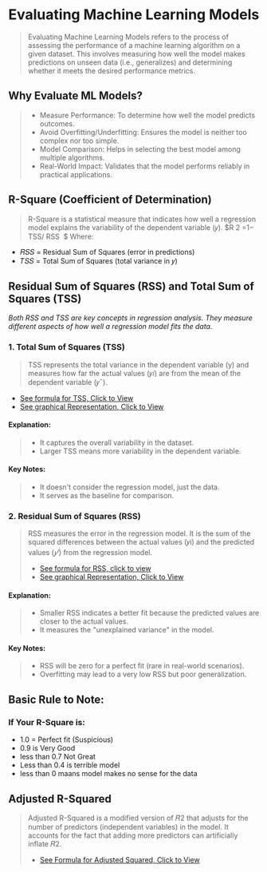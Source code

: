 # Evaluating Machine Learning Models
>Evaluating Machine Learning Models refers to the process of assessing the performance of a machine learning algorithm on a given dataset. This involves measuring how well the model makes predictions on unseen data (i.e., generalizes) and determining whether it meets the desired performance metrics.

## Why Evaluate ML Models?
> + Measure Performance: To determine how well the model predicts outcomes.
> + Avoid Overfitting/Underfitting: Ensures the model is neither too complex nor too simple.
> + Model Comparison: Helps in selecting the best model among multiple algorithms.
> + Real-World Impact: Validates that the model performs reliably in practical applications.

## R-Square (Coefficient of Determination)
> R-Square is a statistical measure that indicates how well a regression model explains the variability of the dependent variable (𝑦).
$R 
2
 =1− 
TSS/
RSS
​
$
> Where:
+ 𝑅𝑆𝑆 = Residual Sum of Squares (error in predictions)
+ 𝑇𝑆𝑆 = Total Sum of Squares (total variance in 𝑦)

## Residual Sum of Squares (RSS) and Total Sum of Squares (TSS)
_Both RSS and TSS are key concepts in regression analysis. They measure different aspects of how well a regression model fits the data._

### 1. Total Sum of Squares (TSS)
> TSS represents the total variance in the dependent variable (y) and measures how far the actual values (𝑦𝑖) are from the mean of the dependent variable (𝑦ˉ).
+ [See formula for TSS, Click to View](https://ibb.co/pbZ4vVV)
+ [See graphical Representation, Click to View](https://ibb.co/5KJJ7Vm)
  
#### Explanation:
> + It captures the overall variability in the dataset.
> + Larger TSS means more variability in the dependent variable.

#### Key Notes:
> + It doesn't consider the regression model, just the data.
> + It serves as the baseline for comparison.

### 2. Residual Sum of Squares (RSS)
> RSS measures the error in the regression model. It is the sum of the squared differences between the actual values (𝑦i) and the predicted values ($𝑦^𝑖$) from the regression model.
> + [See formula for RSS, click to view](https://ibb.co/mNhzP5f)
> + [See graphical Representation, Click to View](https://ibb.co/5KJJ7Vm)

#### Explanation:
> + Smaller RSS indicates a better fit because the predicted values are closer to the actual values.
> + It measures the "unexplained variance" in the model.

#### Key Notes:
> + RSS will be zero for a perfect fit (rare in real-world scenarios).
> + Overfitting may lead to a very low RSS but poor generalization.

## Basic Rule to Note:
### If Your R-Square is: 
+ 1.0 = Perfect fit (Suspicious)
+ 0.9 is Very Good
+ less than 0.7 Not Great
+ Less than 0.4 is terrible model
+ less than 0 maans model makes no sense for the data

## Adjusted R-Squared
> Adjusted R-Squared is a modified version of 𝑅2 that adjusts for the number of predictors (independent variables) in the model. It accounts for the fact that adding more predictors can artificially inflate 𝑅2.
> + [See Formula for Adjusted Squared, Click to View](https://ibb.co/M54WcqD)
